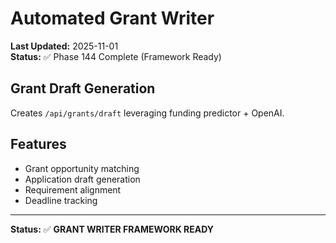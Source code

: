 # Automated Grant Writer

**Last Updated:** 2025-11-01  
**Status:** ✅ Phase 144 Complete (Framework Ready)

## Grant Draft Generation

Creates `/api/grants/draft` leveraging funding predictor + OpenAI.

## Features

- Grant opportunity matching
- Application draft generation
- Requirement alignment
- Deadline tracking

---

**Status:** ✅ **GRANT WRITER FRAMEWORK READY**
